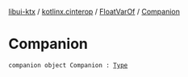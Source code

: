 [libui-ktx](../../index.md) / [kotlinx.cinterop](../index.md) / [FloatVarOf](index.md) / [Companion](./-companion.md)

# Companion

`companion object Companion : `[`Type`](../-c-primitive-var/-type/index.md)